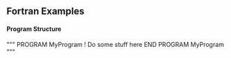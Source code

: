 ## Fortran Examples

#### Program Structure
"""
PROGRAM MyProgram
  ! Do some stuff here
END PROGRAM MyProgram
"""
